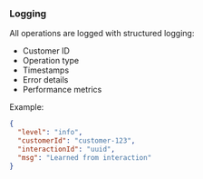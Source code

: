 ### Logging

All operations are logged with structured logging:

- Customer ID
- Operation type
- Timestamps
- Error details
- Performance metrics

Example:

```json
{
  "level": "info",
  "customerId": "customer-123",
  "interactionId": "uuid",
  "msg": "Learned from interaction"
}
```
